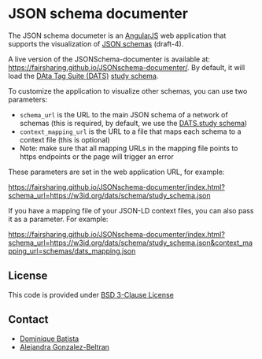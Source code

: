 # JSON schema documenter

The JSON schema documeter is an [AngularJS](https://angularjs.org/) web application that supports the visualization of [JSON schemas](https://json-schema.org/) (draft-4).

A live version of the JSONSchema-documenter is available at: https://fairsharing.github.io/JSONschema-documenter/. By default, it will load the [DAta Tag Suite (DATS)](https://github.com/datatagsuite) [study schema](https://w3id.org/dats/schema/study_schema.json).

To customize the application to visualize other schemas, you can use two parameters:
- ```schema_url``` is the URL to the main JSON schema of a network of schemas (this is required, by default, we use the [DATS.study schema](https://w3id.org/dats/schema/study_schema.json))
- ```context_mapping_url``` is the URL to a file that maps each schema to a context file (this is optional)
- Note: make sure that all mapping URLs in the mapping file points to https endpoints or the page will trigger an error


These parameters are set in the web application URL, for example:

https://fairsharing.github.io/JSONschema-documenter/index.html?schema_url=https://w3id.org/dats/schema/study_schema.json

If you have a mapping file of your JSON-LD context files, you can also pass it as a parameter. For example:

https://fairsharing.github.io/JSONschema-documenter/index.html?schema_url=https://w3id.org/dats/schema/study_schema.json&context_mapping_url=schemas/dats_mapping.json


## License

This code is provided under [BSD 3-Clause License](https://github.com/FAIRsharing/JSONschema-documenter/blob/master/LICENSE)

## Contact

- [Dominique Batista](http://github.com/terazus)
- [Alejandra Gonzalez-Beltran](http://github.com/agbeltran)
